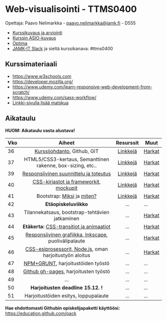 # Web-visualisointi - TTMS0400

Opettaja: Paavo Nelimarkka - paavo.nelimarkka@jamk.fi - D555

- [Kurssikuvaus ja arviointi](https://github.com/JAMK-IT/TTMS0400-web-visualisointi/wiki/kuvaus-ja-arvostelu)
- [Kurssin ASIO-kuvaus](https://asio.jamk.fi/pls/asio/asio_ectskuv1.kurssin_ks?ktun=TTMS0400&knro=&noclose=%20&lan=f)
- [Optima](https://optima.jamk.fi/)
- [JAMK-IT Slack](https://jamk-it.slack.com) ja sieltä kurssikanava: #ttms0400

## Kurssimateriaali

- https://www.w3schools.com
- https://developer.mozilla.org/
- https://www.udemy.com/learn-responsive-web-development-from-scratch/
- https://www.udemy.com/sass-workflow/
- [Linkki-sivulla lisää matskua](https://github.com/JAMK-IT/TTMS0400-web-visualisointi/wiki/linkki-lista)

## Aikataulu

**HUOM: Aikataulu vasta alustava!**

| Vko | Aiheet | Resurssit | Muut |
|:--------|:----------:|:-----:|---------|
| 36 | [Kurssijohdanto](https://docs.google.com/presentation/d/1kf7VjF8zOz83BwSxZRKP6eWitM0R6VQ-uZ-IV7IDBqQ/edit?usp=sharing), Github, GIT | [Linkkejä](https://github.com/JAMK-IT/TTMS0400-web-visualisointi/wiki/linkki-lista) | [Harkat](https://github.com/JAMK-IT/TTMS0400-web-visualisointi/wiki/harkat-w36) |
| 37 | HTML5/CSS3-kertaus, Semanttinen rakenne, box-sizing, etc.. | [Linkkejä](https://github.com/JAMK-IT/TTMS0400-web-visualisointi/wiki/linkki-lista) | [Harkat](https://github.com/JAMK-IT/TTMS0400-web-visualisointi/wiki/harkat-w37) |
| 39 | [Responsiivinen suunnittelu ja toteutus](https://docs.google.com/presentation/d/1wCql2wgO2YQ7GBw4fEm3oULUqsH36X8DEhIBf_Ac96s/edit?usp=sharing) | [Linkkejä](https://github.com/JAMK-IT/TTMS0400-web-visualisointi/wiki/linkki-lista) | [Harkat](https://github.com/JAMK-IT/TTMS0400-web-visualisointi/wiki/harkat-w39) |
| 40 | [CSS-kirjastot ja frameworkit](https://docs.google.com/presentation/d/1DxAql8T_0Mihd0elPCZp9Ylh5VklMJMtGpjOAXqxgBk/edit?usp=sharing), [mockupit](https://docs.google.com/presentation/d/1WKp6wWmnFM8aEVPpoSObfb_SdyTLP7wm7mwQYdp1Hj8/edit?usp=sharing) | [Linkkejä]() | [Harkat](https://github.com/JAMK-IT/TTMS0400-web-visualisointi/wiki/harkat-w40) |
| 41 | Bootstrap: [Miksi](https://www.youtube.com/watch?v=-8lP4D5e5J4) ja [miten?](https://www.youtube.com/watch?v=5GcQtLDGXy8) | [Linkkejä](https://github.com/JAMK-IT/TTMS0400-web-visualisointi/wiki/linkki-lista) | [Harkat](https://github.com/JAMK-IT/TTMS0400-web-visualisointi/wiki/harkat-w41) |
| 42 | **Etäopiskeluviikko** | ... | ... |
| 43 | Tilannekatsaus, bootstrap-tehtävien jatkaminen | ... | [Harkat](https://github.com/JAMK-IT/TTMS0400-web-visualisointi/wiki/harkat-w41) |
| 44 | **Etäkerta:** [CSS-transitiot ja animaatiot](https://github.com/JAMK-IT/TTMS0400-web-visualisointi/wiki/css-animointi) | ... | [Harkat](https://github.com/JAMK-IT/TTMS0400-web-visualisointi/wiki/harkat-w44) |
| 45 | [Responsiivinen grafiikka, Inkscape](https://github.com/JAMK-IT/TTMS0400-web-visualisointi/wiki/SVG-ja-Inkscape), puolivälipalaute | ... | [Harkat](https://github.com/JAMK-IT/TTMS0400-web-visualisointi/wiki/harkat-w45) |
| 46 | [CSS-esiprosessorit, Node.js](https://docs.google.com/presentation/d/1Pa7DWEgl9uZfwUsMSU4FQha3o8MBhFt-6tb6obXK70k/edit?usp=sharing), oman harjoitustyön aloitus | ... | [Harkat](https://github.com/JAMK-IT/TTMS0400-web-visualisointi/wiki/Harkat-w46) |
| 47 | [NPM+GRUNT](https://github.com/JAMK-IT/TTMS0400-web-visualisointi/wiki/npm-grunt), harjoitustöiden työstö | ... | ... |
| 48 | [Github gh-pages](https://guides.github.com/features/pages/), harjoitusten työstö | ... | ... |
| 49 | ... | ... | ... |
| 50 | **Harjoitusten deadline 15.12. !** | ... | ... |
| 51 | Harjoitustöiden esitys, loppupalaute | ... | ... |

**Hae ehdottomasti Githubin opiskelijapaketti käyttöösi:** https://education.github.com/pack
